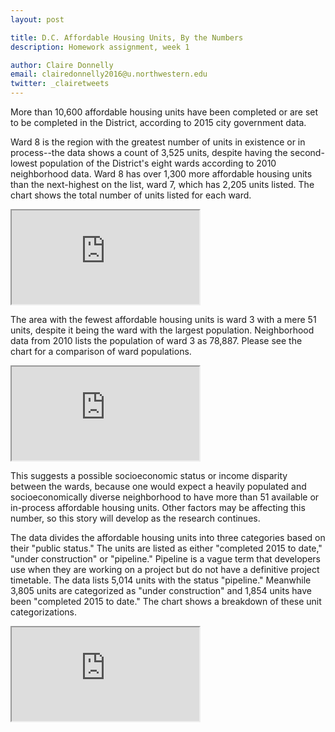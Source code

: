 ```yaml
---
layout: post

title: D.C. Affordable Housing Units, By the Numbers
description: Homework assignment, week 1

author: Claire Donnelly
email: clairedonnelly2016@u.northwestern.edu
twitter: _clairetweets
---
```


More than 10,600 affordable housing units have been completed or are set to be completed in the District, according to 2015 city government data. 

Ward 8 is the region with the greatest number of units in existence or in process--the data shows a count of 3,525 units, despite having the second-lowest population of the District's eight wards according to 2010 neighborhood data. Ward 8 has over 1,300 more affordable housing units than the next-highest on the list, ward 7, which has 2,205 units listed. The chart shows the total number of units listed for each ward.

<iframe src="https://docs.google.com/spreadsheets/d/1MoQalIDlw2Xven1c1daT0KbXrwpMWQNK7Xz8Eak8j0U/pubchart?oid=1178026848&amp;format=interactive"></iframe>

The area with the fewest affordable housing units is ward 3 with a mere 51 units, despite it being the ward with the largest population. Neighborhood data from 2010 lists the population of ward 3 as 78,887. Please see the chart for a comparison of ward populations. 

<iframe src="https://docs.google.com/spreadsheets/d/1qtLZiRc8dRC4ShvPdDYL6z2Bk2y2FFDOORXKwczazx4/pubchart?oid=1038511082&amp;format=interactive"></iframe>

This suggests a possible socioeconomic status or income disparity between the wards, because one would expect a heavily populated and socioeconomically diverse neighborhood to have more than 51 available or in-process affordable housing units. Other factors may be affecting this number, so this story will develop as the research continues. 

The data divides the affordable housing units into three categories based on their "public status." The units are listed as either "completed 2015 to date," "under construction" or "pipeline." Pipeline is a vague term that developers use when they are working on a project but do not have a definitive project timetable. The data lists 5,014 units with the status "pipeline." Meanwhile 3,805 units are categorized as "under construction" and 1,854 units have been "completed 2015 to date." The chart shows a breakdown of these unit categorizations. 

<iframe src="https://docs.google.com/spreadsheets/d/1MoQalIDlw2Xven1c1daT0KbXrwpMWQNK7Xz8Eak8j0U/pubchart?oid=1300511087&amp;format=image"></iframe>

